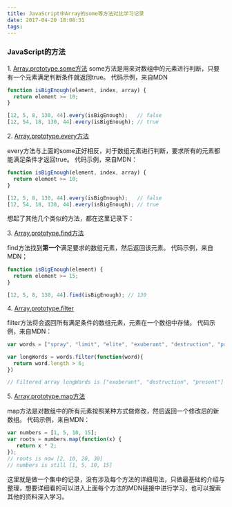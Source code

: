 ```yaml
---
title: JavaScript中Array的some等方法对比学习记录
date: 2017-04-20 18:08:31
tags:
---
```

### JavaScript的方法

1\. [Array.prototype.some方法](https://developer.mozilla.org/en-US/docs/Web/JavaScript/Reference/Global_Objects/Array/some)
  some方法是用来对数组中的元素进行判断，只要有一个元素满足判断条件就返回true。
  代码示例，来自MDN
  
```javascript
function isBigEnough(element, index, array) { 
  return element >= 10; 
} 

[12, 5, 8, 130, 44].every(isBigEnough);   // false 
[12, 54, 18, 130, 44].every(isBigEnough); // true
```

2\. [Array.prototype.every方法](https://developer.mozilla.org/en-US/docs/Web/JavaScript/Reference/Global_Objects/Array/every)

  every方法与上面的some正好相反，对于数组元素进行判断，要求所有的元素都能满足条件才返回true。
  代码示例，来自MDN：
  
```javascript
function isBigEnough(element, index, array) { 
  return element >= 10; 
} 

[12, 5, 8, 130, 44].every(isBigEnough);   // false 
[12, 54, 18, 130, 44].every(isBigEnough); // true
```
想起了其他几个类似的方法，都在这里记录下：

3\. [Array.prototype.find方法](https://developer.mozilla.org/en-US/docs/Web/JavaScript/Reference/Global_Objects/Array/find)

  find方法找到**第一个**满足要求的数组元素，然后返回该元素。
  代码示例，来自MDN；
  
```javascript
function isBigEnough(element) {
  return element >= 15;
}

[12, 5, 8, 130, 44].find(isBigEnough); // 130
```
4\. [Array.prototype.filter](https://developer.mozilla.org/en-US/docs/Web/JavaScript/Reference/Global_Objects/Array/filter)

  filter方法将会返回所有满足条件的数组元素，元素在一个数组中存储。
  代码示例，来自MDN：
  
```javascript
var words = ["spray", "limit", "elite", "exuberant", "destruction", "present"];

var longWords = words.filter(function(word){
  return word.length > 6;
})

// Filtered array longWords is ["exuberant", "destruction", "present"]
```

5\. [Array.prototype.map方法](https://developer.mozilla.org/en-US/docs/Web/JavaScript/Reference/Global_Objects/Array/map)

  map方法是对数组中的所有元素按照某种方式做修改，然后返回一个修改后的新数组。
  代码示例，来自MDN：
  
```javascript
var numbers = [1, 5, 10, 15];
var roots = numbers.map(function(x) {
   return x * 2;
});
// roots is now [2, 10, 20, 30]
// numbers is still [1, 5, 10, 15]
```

这里就是做一个集中的记录，没有涉及每个方法的详细用法，只做最基础的介绍与整理，想要详细看的可以进入上面每个方法的MDN链接中进行学习，也可以搜索其他的资料深入学习。


